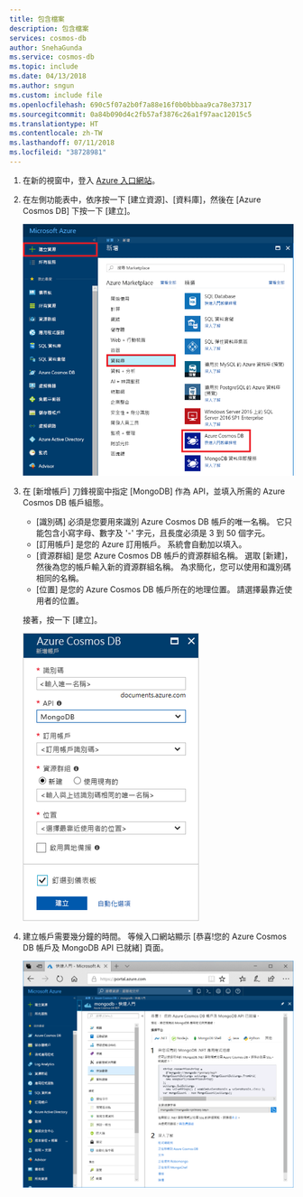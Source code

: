```yaml
---
title: 包含檔案
description: 包含檔案
services: cosmos-db
author: SnehaGunda
ms.service: cosmos-db
ms.topic: include
ms.date: 04/13/2018
ms.author: sngun
ms.custom: include file
ms.openlocfilehash: 690c5f07a2b0f7a88e16f0b0bbbaa9ca78e37317
ms.sourcegitcommit: 0a84b090d4c2fb57af3876c26a1f97aac12015c5
ms.translationtype: HT
ms.contentlocale: zh-TW
ms.lasthandoff: 07/11/2018
ms.locfileid: "38728981"
---
```

1. 在新的視窗中，登入 [Azure 入口網站](https://portal.azure.com/)。
2. 在左側功能表中，依序按一下 [建立資源]、[資料庫]，然後在 [Azure Cosmos DB] 下按一下 [建立]。
   
   ![Azure 入口網站的螢幕擷取畫面，其中反白顯示 [其他服務] 和 Azure Cosmos DB](./media/cosmos-db-create-dbaccount-mongodb/create-nosql-db-databases-json-tutorial-1.png)

3. 在 [新增帳戶] 刀鋒視窗中指定 [MongoDB] 作為 API，並填入所需的 Azure Cosmos DB 帳戶組態。
 
    * [識別碼] 必須是您要用來識別 Azure Cosmos DB 帳戶的唯一名稱。 它只能包含小寫字母、數字及 '-' 字元，且長度必須是 3 到 50 個字元。
    * [訂用帳戶] 是您的 Azure 訂用帳戶。 系統會自動加以填入。
    * [資源群組] 是您 Azure Cosmos DB 帳戶的資源群組名稱。 選取 [新建]，然後為您的帳戶輸入新的資源群組名稱。 為求簡化，您可以使用和識別碼相同的名稱。
    * [位置] 是您的 Azure Cosmos DB 帳戶所在的地理位置。 請選擇最靠近使用者的位置。

    接著，按一下 [建立]。

    ![Azure Cosmos DB 的新帳戶頁面](./media/cosmos-db-create-dbaccount-mongodb/azure-cosmos-db-create-new-account.png)

4. 建立帳戶需要幾分鐘的時間。 等候入口網站顯示 [恭喜!您的 Azure Cosmos DB 帳戶及 MongoDB API 已就緒] 頁面。

    ![Azure 入口網站的 [通知] 窗格](./media/cosmos-db-create-dbaccount-mongodb/azure-cosmos-db-account-created.png)
